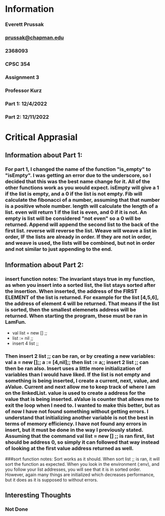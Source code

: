# Information
### Everett Prussak
### prussak@chapman.edu
### 2368093
### CPSC 354
### Assignment 3
### Professor Kurz
### Part 1: 12/4/2022
### Part 2: 12/11/2022


# Critical Apprasial
## Information about Part 1:
### For part 1, I changed the name of the function "is_empty" to "isEmpty". I was getting an error due to the underscore, so I decided that this was the best name change for it. All of the other functions work as you would expect. isEmpty will give a 1 if the list is empty, and a 0 if the list is not empty. Fib will calculate the fibonacci of a number, assuming that that number is a positive whole number. length will calculate the length of a list. even will return 1 if the list is even, and 0 if it is not. An empty is list will be considered "not even" so a 0 will be returned. Append will append the second list to the back of the first list. reverse will reverse the list. Weave will weave a list in order, IF the lists are already in order. If they are not in order, and weave is used, the lists will be combined, but not in order and not similar to just appending to the end.

## Information about Part 2:
### insert function notes: The invariant stays true in my function, as when you insert into a sorted list, the list stays sorted after the insertion. When inserted, the address of the FIRST ELEMENT of the list is returned. For example for the list [4,5,6], the address of element 4 will be returned. That means if the list is sorted, then the smallest elemenets address will be returned. When starting the program, these must be ran in LamFun.
* val list = new [] ;;
* list := nil ;;
* insert 4 list ;;
### Then insert 2 list ;; can be ran, or by creating a new variables: val a = new [];; a := [4,nil];; then list := a;; insert 2 list ;; can then be ran also. Insert uses a little more initialization of variables than I would have liked. If the list is not empty and something is being inserted, I create a current, next, value, and aValue.  Current and next allow me to keep track of where I am on the linkedList. value is used to create a address for the value that is being inserted. aValue is counter that allows me to exit the loop when I need to. I wanted to make this better, but as of now I have not found something without getting errors. I understand that initializing another variable is not the best in terms of memory efficiency. I have not found any errors in insert, but it must be done in the way I previously stated. Assuming that the command val list = new [] ;; is ran first, list should be address 0, so simply it can followed that way instead of looking at the first value address returned as well.

###sort function notes: Sort works as it should. When sort list ;; is ran, it will sort the function as expected. When you look in the environment (:env), and you follow your list addresses, you will see that it is in sorted order. However, again many things are initialized which decreases performance, but it does as it is supposed to without errors.

## Interesting Thoughts
### Not Done

